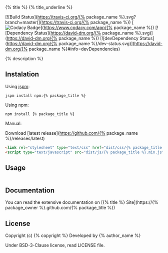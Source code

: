 {% title %}
{% title_underline %}

[![Build Status](https://travis-ci.org/{% package_name %}.svg?branch=master)](https://travis-ci.org/{% package_name %})
[![Codacy Badge](https://api.codacy.com/project/badge/8a76e0f9ec414ae79aca59bd9f10e24a)](https://www.codacy.com/app/{% package_name %})
[![Dependency Status](https://david-dm.org/{% package_name %}.svg)](https://david-dm.org/{% package_name %})
[![devDependency Status](https://david-dm.org/{% package_name %}/dev-status.svg)](https://david-dm.org/{% package_name %}#info=devDependencies)

{% description %}

## Instalation

Using [jspm](http://jspm.io/):

    jspm install npm:{% package_title %}

Using npm:

    npm install {% package_title %}

Manual:

Download [latest release](https://github.com/{% package_name %}/releases/latest)

``` html
<link rel="stylesheet" type="text/css" href="dist/css/{% package_title %}.min.css" />
<script type="text/javascript" src="dist/js/{% package_title %}.min.js"></script>
```

Usage
-----

``` html
```

Documentation
-------------

You can read the extensive documentation on  [{% title %} Site](https://{% package_owner %}.github.com/{% package_title %})


License
-------

Copyright (c) {% copyright %} Developed by {% author_name %}

Under BSD-3-Clause license, read LICENSE file.
